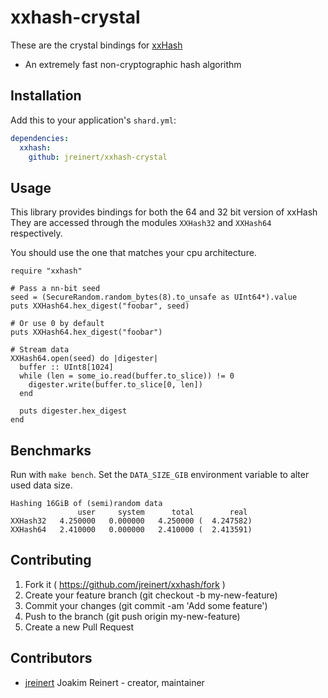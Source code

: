 # xxhash-crystal

These are the crystal bindings for [xxHash](https://github.com/Cyan4973/xxHash)
- An extremely fast non-cryptographic hash algorithm

## Installation

Add this to your application's `shard.yml`:

```yaml
dependencies:
  xxhash:
    github: jreinert/xxhash-crystal
```

## Usage

This library provides bindings for both the 64 and 32 bit version of xxHash
They are accessed through the modules `XXHash32` and `XXHash64` respectively.

You should use the one that matches your cpu architecture.

```crystal
require "xxhash"

# Pass a nn-bit seed 
seed = (SecureRandom.random_bytes(8).to_unsafe as UInt64*).value
puts XXHash64.hex_digest("foobar", seed)

# Or use 0 by default
puts XXHash64.hex_digest("foobar")

# Stream data
XXHash64.open(seed) do |digester|
  buffer :: UInt8[1024]
  while (len = some_io.read(buffer.to_slice)) != 0
    digester.write(buffer.to_slice[0, len])
  end

  puts digester.hex_digest
end
```

## Benchmarks

Run with `make bench`. Set the `DATA_SIZE_GIB` environment variable to alter
used data size.

```
Hashing 16GiB of (semi)random data
               user     system      total        real
XXHash32   4.250000   0.000000   4.250000 (  4.247582)
XXHash64   2.410000   0.000000   2.410000 (  2.413591)
```

## Contributing

1. Fork it ( https://github.com/jreinert/xxhash/fork )
2. Create your feature branch (git checkout -b my-new-feature)
3. Commit your changes (git commit -am 'Add some feature')
4. Push to the branch (git push origin my-new-feature)
5. Create a new Pull Request

## Contributors

- [jreinert](https://github.com/jreinert) Joakim Reinert - creator, maintainer
